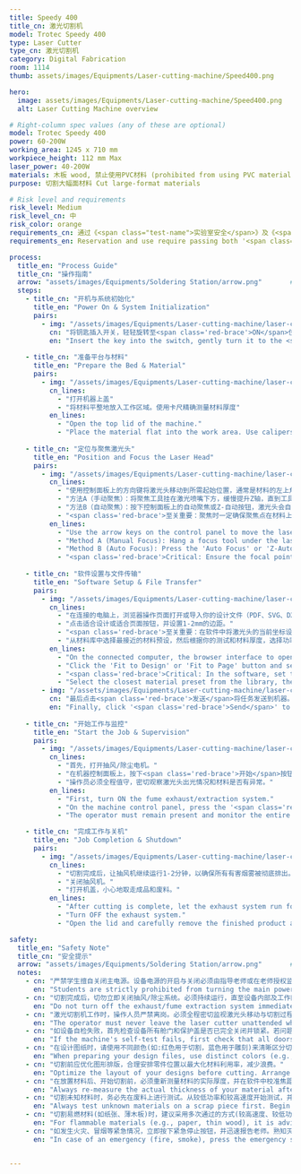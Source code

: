 ```yaml
---
title: Speedy 400
title_cn: 激光切割机
model: Trotec Speedy 400
type: Laser Cutter
type_cn: 激光切割机
category: Digital Fabrication
room: 1114
thumb: assets/images/Equipments/Laser-cutting-machine/Speed400.png

hero:
  image: assets/images/Equipments/Laser-cutting-machine/Speed400.png
  alt: Laser Cutting Machine overview

# Right-column spec values (any of these are optional)
model: Trotec Speedy 400
power: 60-200W
working_area: 1245 x 710 mm
workpiece_height: 112 mm Max
laser_power: 40-200W
materials: 木板 wood, 禁止使用PVC材料 (prohibited from using PVC materials)
purpose: 切割大幅面材料 Cut large-format materials

# Risk level and requirements
risk_level: Medium
risk_level_cn: 中
risk_color: orange
requirements_cn: 通过《<span class="test-name">实验室安全</span>》及《<span class="test-name">激光切割机使用</span>》测试后可预约使用。
requirements_en: Reservation and use require passing both '<span class="test-name">Laboratory Safety test</span>' and '<span class="test-name">Laser Cutter Operation test</span>'.

process:
  title_en: "Process Guide"
  title_cn: "操作指南"
  arrow: "assets/images/Equipments/Soldering Station/arrow.png"       # arrow image
  steps:
    - title_cn: "开机与系统初始化"
      title_en: "Power On & System Initialization"
      pairs:
        - img: "/assets/images/Equipments/Laser-cutting-machine/laser-cutting1.png"
          cn: "将钥匙插入开关，轻轻旋转至<span class='red-brace'>ON</span>位置，然后松开。机器屏幕和指示灯应亮起,机器将自动进行初始化自检。您将看到X轴和Y轴移动回机械原点（通常位于左后方），Z轴可能会上下移动。自检成功后通常会发出一声<span class='red-brace'>滴</span>的提示音。"
          en: "Insert the key into the switch, gently turn it to the <span class='red-brace'>ON</span> position , then release. The machine screen and indicators should light up.The machine will automatically perform <span class='red-brace'>an initialization self-test</span>. You will see the X and Y axes move to the home position (usually the rear-left corner), and the Z axis may move up and down. A successful self-test is usually indicated by a beep sound."
    
    - title_cn: "准备平台与材料"
      title_en: "Prepare the Bed & Material"
      pairs:
        - img: "/assets/images/Equipments/Laser-cutting-machine/laser-cutting2.png"
          cn_lines:
            - "打开机器上盖"
            - "将材料平整地放入工作区域。使用卡尺精确测量材料厚度"
          en_lines:
            - "Open the top lid of the machine."
            - "Place the material flat into the work area. Use calipers to accurately measure the material thickness."
    
    - title_cn: "定位与聚焦激光头"
      title_en: "Position and Focus the Laser Head"
      pairs:
        - img: "/assets/images/Equipments/Laser-cutting-machine/laser-cutting3.png"
          cn_lines:
            - "使用控制面板上的方向键将激光头移动到所需起始位置，通常是材料的左上角。"
            - "方法A（手动聚焦）：将聚焦工具挂在激光喷嘴下方，缓慢提升Z轴，直到工具自由落下，表示聚焦已设置。"
            - "方法B（自动聚焦）：按下控制面板上的自动聚焦或Z-自动按钮，激光头会自动下降，用传感器探测材料表面，并设置正确的聚焦。"
            - "<span class='red-brace'>至关重要：聚焦时一定确保聚焦点在材料上，否则激光头容易损坏</span>"
          en_lines:
            - "Use the arrow keys on the control panel to move the laser head to the desired starting position, typically the top-left corner of the material."
            - "Method A (Manual Focus): Hang a focus tool under the laser nozzle and slowly raise the Z-axis until the tool falls off freely, indicating the focus is set."
            - "Method B (Auto Focus): Press the 'Auto Focus' or 'Z-Auto' button on the control panel, which causes the laser head to automatically descend, probe the material surface with a sensor, and set the correct focus."
            - "<span class='red-brace'>Critical: Ensure the focal point is on the material during focusing, otherwise the laser head can be easily damaged.</span>"
    
    - title_cn: "软件设置与文件传输"
      title_en: "Software Setup & File Transfer"
      pairs:
        - img: "/assets/images/Equipments/Laser-cutting-machine/laser-cutting4.png"
          cn_lines:
            - "在连接的电脑上，浏览器操作页面打开或导入你的设计文件（PDF、SVG、DXF等）。"
            - "点击适合设计或适合页面按钮，并设置1-2mm的边距。"
            - "<span class='red-brace'>至关重要：在软件中将激光头的当前坐标设置为原点。</span>"
            - "从材料库中选择最接近的材料预设，然后根据你的测试和材料厚度，选择功率、速度和DPI。"
          en_lines:
            - "On the connected computer, the browser interface to open or import your design file (PDF, SVG, DXF, etc.)."
            - "Click the 'Fit to Design' or 'Fit to Page' button and set a 1-2mm margin."
            - "<span class='red-brace'>Critical: In the software, set the current position of the laser head as the origin.</span>"
            - "Select the closest material preset from the library, then choose the Power, Speed, and DPI based on your test and material thickness."
        - img: "/assets/images/Equipments/Laser-cutting-machine/laser-cutting4-2.png"
          cn: "最后点击<span class='red-brace'>发送</span>将任务发送到机器。"
          en: "Finally, click '<span class='red-brace'>Send</span>' to send the job to the machine."
    
    - title_cn: "开始工作与监控"
      title_en: "Start the Job & Supervision"
      pairs:
        - img: "/assets/images/Equipments/Laser-cutting-machine/laser-cutting5.png"
          cn_lines:
            - "首先，打开抽风/除尘电机。"
            - "在机器控制面板上，按下<span class='red-brace'>开始</span>按钮。"
            - "操作员必须全程值守，密切观察激光头出光情况和材料是否有异常。"
          en_lines:
            - "First, turn ON the fume exhaust/extraction system."
            - "On the machine control panel, press the '<span class='red-brace'>Start</span>' button."
            - "The operator must remain present and monitor the entire process, watching the laser beam and material for any abnormalities."

    - title_cn: "完成工作与关机"
      title_en: "Job Completion & Shutdown"
      pairs:
        - img: "/assets/images/Equipments/Laser-cutting-machine/laser-cutting6.png"
          cn_lines:
            - "切割完成后，让抽风机继续运行1-2分钟，以确保所有有害烟雾被彻底排出。"
            - "关闭抽风机。"
            - "打开机盖，小心地取走成品和废料。"
          en_lines:
            - "After cutting is complete, let the exhaust system run for an additional 1-2 minutes to ensure all harmful fumes are completely extracted."
            - "Turn OFF the exhaust system."
            - "Open the lid and carefully remove the finished product and waste material."

safety:
  title_en: "Safety Note"
  title_cn: "安全提示"
  arrow: "assets/images/Equipments/Soldering Station/arrow.png"       # arrow image
  notes:
    - cn: "严禁学生擅自关闭主电源。设备电源的开启与关闭必须由指导老师或在老师授权监督下进行。"
      en: "Students are strictly prohibited from turning the main power on or off unattended. All power operations must be performed by the instructor or under their direct supervision."
    - cn: "切割完成后，切勿立即关闭抽风/除尘系统。必须持续运行，直至设备内部及工作区域的烟雾和尘埃完全排净后再关闭。"
      en: "Do not turn off the exhaust/fume extraction system immediately after cutting is complete. It must continue running until all smoke and dust inside the machine and workspace have been completely evacuated."
    - cn: "激光切割机工作时，操作人员严禁离岗。必须全程密切监视激光头移动与切割过程，以防发生火灾或异常情况。"
      en: "The operator must never leave the laser cutter unattended while it is operating. Continuous monitoring of the laser head movement and cutting process is mandatory to prevent fire or other emergencies."
    - cn: "如设备自检失败，首先检查设备所有舱门和保护盖是否已完全关闭并锁紧。若问题持续，请立即报告老师，切勿自行处理。"
      en: "If the machine's self-test fails, first check that all doors and protective covers are fully closed and secured. If the problem persists, report it to the instructor immediately and do not attempt to fix it yourself."
    - cn: "在设计图纸时，请使用不同颜色(如:红色用于切割，蓝色用于雕刻)来清晰区分切割线和雕刻线，并在软件中正确设置对应参数。"
      en: "When preparing your design files, use distinct colors (e.g., Red for cut, Blue for engrave) to differentiate between cutting and engraving paths, and ensure these are correctly assigned in the software driver."
    - cn: "切割前应优化图形排版，合理安排零件位置以最大化材料利用率，减少浪费。"
      en: "Optimize the layout of your designs before cutting. Arrange parts efficiently to maximize material usage and minimize waste."
    - cn: "在放置材料后、开始切割前，必须重新测量材料的实际厚度，并在软件中校准焦距和功率设置。"
      en: "Always re-measure the actual thickness of your material after placing it on the bed and before starting the job. Calibrate the focus and power settings accordingly in the software."
    - cn: "切割未知材料时，务必先在废料上进行测试。从较低功率和较高速度开始测试，并根据结果逐步调整参数，直至达到最佳效果。"
      en: "Always test unknown materials on a scrap piece first. Begin with lower power and higher speed settings, then gradually adjust parameters based on the test results to achieve the optimal outcome."
    - cn: "切割易燃材料(如纸张、薄木板)时，建议采用多次通过的方式(较高速度、较低功率)，以避免材料过度燃烧。同时必须格外留意观察，防止火灾。"
      en: "For flammable materials (e.g., paper, thin wood), it is advisable to use multiple passes (higher speed, lower power) to prevent excessive burning or ignition. Extra vigilance is required to prevent fire."
    - cn: "如发生火灾、冒烟等紧急情况，立即按下紧急停止按钮，并迅速报告老师。熟知灭火器及消防设备的位置和使用方法。"
      en: "In case of an emergency (fire, smoke), press the emergency stop button immediately and report to the instructor promptly. Be familiar with the location and operation of fire extinguishers and safety equipment."


---
```


